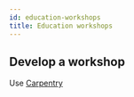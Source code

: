 ```yaml
---
id: education-workshops
title: Education workshops
---
```


## Develop a workshop

Use [Carpentry](https://github.com/swcarpentry/swcarpentry)
